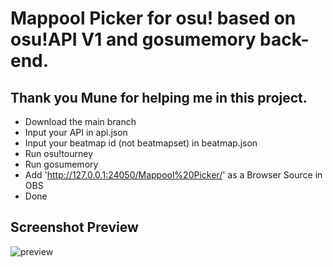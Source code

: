 # Mappool Picker for osu! based on osu!API V1 and gosumemory back-end.
## Thank you Mune for helping me in this project.
- Download the main branch
- Input your API in api.json
- Input your beatmap id (not beatmapset) in beatmap.json
- Run osu!tourney
- Run gosumemory
- Add 'http://127.0.0.1:24050/Mappool%20Picker/' as a Browser Source in OBS
- Done
## Screenshot Preview
![preview](https://bit.ly/2SoOWSn)
